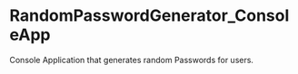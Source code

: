 # RandomPasswordGenerator_ConsoleApp
 Console Application that generates random Passwords for users.
